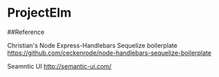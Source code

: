 # ProjectElm

##Reference

Christian's Node Express-Handlebars Sequelize boilerplate
https://github.com/ceckenrode/node-handlebars-sequelize-boilerplate

Seamntic UI
http://semantic-ui.com/
